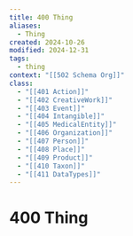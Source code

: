 ```yaml
---
title: 400 Thing
aliases:
  - Thing
created: 2024-10-26
modified: 2024-12-31
tags:
  - thing
context: "[[502 Schema Org]]"
class:
  - "[[401 Action]]"
  - "[[402 CreativeWork]]"
  - "[[403 Event]]"
  - "[[404 Intangible]]"
  - "[[405 MedicalEntity]]"
  - "[[406 Organization]]"
  - "[[407 Person]]"
  - "[[408 Place]]"
  - "[[409 Product]]"
  - "[[410 Taxon]]"
  - "[[411 DataTypes]]"
---
```

# 400 Thing
